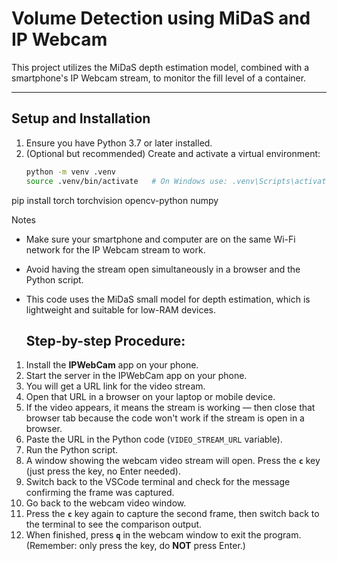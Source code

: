# Volume Detection using MiDaS and IP Webcam

This project utilizes the MiDaS depth estimation model, combined with a smartphone's IP Webcam stream, to monitor the fill level of a container.

---

## Setup and Installation

1. Ensure you have Python 3.7 or later installed.
2. (Optional but recommended) Create and activate a virtual environment:
   ```bash
   python -m venv .venv
   source .venv/bin/activate   # On Windows use: .venv\Scripts\activate


pip install torch torchvision opencv-python numpy


Notes
- Make sure your smartphone and computer are on the same Wi-Fi network for the IP Webcam stream to work.

- Avoid having the stream open simultaneously in a browser and the Python script.

- This code uses the MiDaS small model for depth estimation, which is lightweight and suitable for low-RAM devices.

  ## Step-by-step Procedure:

1. Install the **IPWebCam** app on your phone.
2. Start the server in the IPWebCam app on your phone.
3. You will get a URL link for the video stream.
4. Open that URL in a browser on your laptop or mobile device.
5. If the video appears, it means the stream is working — then close that browser tab because the code won't work if the stream is open in a browser.
6. Paste the URL in the Python code (`VIDEO_STREAM_URL` variable).
7. Run the Python script.
8. A window showing the webcam video stream will open. Press the **`c`** key (just press the key, no Enter needed).
9. Switch back to the VSCode terminal and check for the message confirming the frame was captured.
10. Go back to the webcam video window.
11. Press the **`c`** key again to capture the second frame, then switch back to the terminal to see the comparison output.
12. When finished, press **`q`** in the webcam window to exit the program. (Remember: only press the key, do **NOT** press Enter.)



